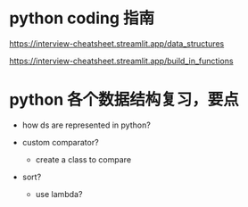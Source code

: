 # python coding 指南

https://interview-cheatsheet.streamlit.app/data_structures

https://interview-cheatsheet.streamlit.app/build_in_functions

# python 各个数据结构复习，要点

- how ds are represented in python?

- custom comparator?

  - create a class to compare

- sort?
  - use lambda?
